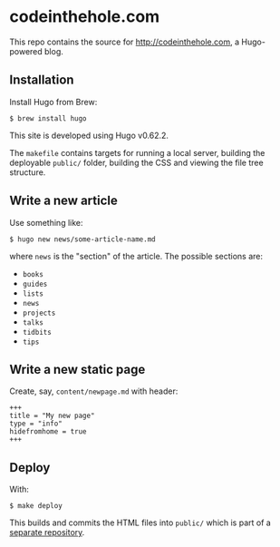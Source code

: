 # codeinthehole.com

This repo contains the source for http://codeinthehole.com, a Hugo-powered blog.

## Installation

Install Hugo from Brew:

    $ brew install hugo

This site is developed using Hugo v0.62.2.

The `makefile` contains targets for running a local server, building the
deployable `public/` folder, building the CSS and viewing the file tree
structure.

## Write a new article

Use something like:

    $ hugo new news/some-article-name.md

where `news` is the "section" of the article. The possible sections are:

- `books`
- `guides`
- `lists`
- `news`
- `projects`
- `talks`
- `tidbits`
- `tips`

## Write a new static page

Create, say, `content/newpage.md` with header:

```
+++ 
title = "My new page"
type = "info"
hidefromhome = true
+++
```

## Deploy

With:

    $ make deploy

This builds and commits the HTML files into `public/` which is part of a
[separate repository](https://github.com/codeinthehole/codeinthehole.github.io).
